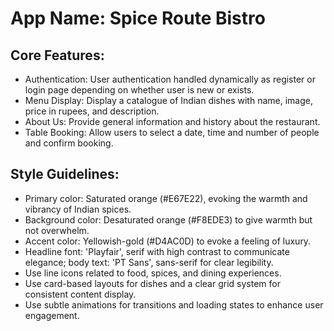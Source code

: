 # **App Name**: Spice Route Bistro

## Core Features:

- Authentication: User authentication handled dynamically as register or login page depending on whether user is new or exists.
- Menu Display: Display a catalogue of Indian dishes with name, image, price in rupees, and description.
- About Us: Provide general information and history about the restaurant.
- Table Booking: Allow users to select a date, time and number of people and confirm booking.

## Style Guidelines:

- Primary color: Saturated orange (#E67E22), evoking the warmth and vibrancy of Indian spices.
- Background color: Desaturated orange (#F8EDE3) to give warmth but not overwhelm.
- Accent color: Yellowish-gold (#D4AC0D) to evoke a feeling of luxury.
- Headline font: 'Playfair', serif with high contrast to communicate elegance; body text: 'PT Sans', sans-serif for clear legibility.
- Use line icons related to food, spices, and dining experiences.
- Use card-based layouts for dishes and a clear grid system for consistent content display.
- Use subtle animations for transitions and loading states to enhance user engagement.